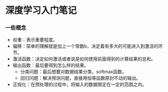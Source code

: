 # 深度学习入门笔记
### 一些概念
- 权重：表示重要程度。
- 偏移：简单的理解就是加上一个常数b，决定着有多大的可能进入到激活的环节。
- 激活函数：决定如何激活或者说是如何使用前面得到的计算结果的总和。
- 输出函数：最后要得到怎么样的结果。
    - 分类问题：最后想要对数据结果分类，softmax函数。
    - 回归问题：解决预测问题，直接用恒等函数原封不动的输出。
- 正规化：在预处理的过程中，将输入的数据限定在一定的范围之内。